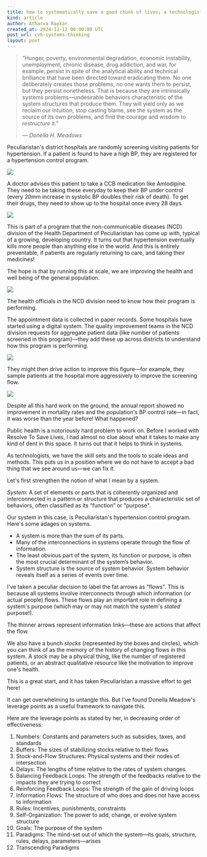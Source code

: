 ```yaml
---
title: how to systematically save a good chunk of lives; a technologist's guide
kind: article
author: Atharva Raykar
created_at: 2024-12-12 00:00:00 UTC
post_url: cvh-systems-thinking
layout: post
---
```

> “Hunger, poverty, environmental degradation, economic instability, unemployment, chronic disease, drug addiction, and war, for example, persist in spite of the analytical ability and technical brilliance that have been directed toward eradicating them. No one deliberately creates those problems, no one wants them to persist, but they persist nonetheless. That is because they are intrinsically systems problems—undesirable behaviors characteristic of the system structures that produce them. They will yield only as we reclaim our intuition, stop casting blame, see the system as the source of its own problems, and find the courage and wisdom to *restructure* it.”
>
> <span style="margin-left: auto">— *Donella H. Meadows*</span>

Peculiaristan's district hospitals are randomly screening visiting patients for hypertension. If a patient is found to have a high BP, they are registered for a hypertension control program.

![](/images/blog/screening.png)

A doctor advises this patient to take a CCB medication like Amlodipine. They need to be taking these everyday to keep their BP under control (every 20mm increase in systolic BP doubles their risk of death). To get their drugs, they need to show up to the hospital once every 28 days.

![](/images/blog/screening_and_appointment.png)

This is part of a program that the non-communicable diseases (NCD) division of the Health Department of Peculiaristan has come up with, typical of a growing, developing country. It turns out that hypertension eventually kills more people than anything else in the world. And this is entirely preventable, if patients are regularly returning to care, and taking their medicines!

The hope is that by running this at scale, we are improving the health and well being of the general population.

![](/images/blog/health_improvement_flow.png)

The health officials in the NCD division need to know how their program is performing.

The appointment data is collected in paper records. Some hospitals have started using a digital system. The quality improvement teams in the NCD division requests for aggregate patient data (like number of patients screened in this program)—they add these up across districts to understand how this program is performing.

![](/images/blog/qi_introduced.png)

They might then drive action to improve this figure—for example, they sample patients at the hospital more aggressively to improve the screening flow.

![](/images/blog/improve_screening.png)

Despite all this hard work on the ground, the annual report showed no improvement in mortality rates and the population's BP control rate—in fact, it was worse than the year before! What happened?

Public health is a notoriously hard problem to work on. Before I worked with Resolve To Save Lives, I had almost no clue about what it takes to make any kind of dent in this space. It turns out that it helps to think in systems.

As technologists, we have the skill sets and the tools to scale ideas and methods. This puts us in a position where we do not have to accept a bad thing that we see around us—we can fix it.

Let's first strengthen the notion of what I mean by a system.

*System*: A set of elements or parts that is coherently organized and interconnected in a pattern or structure that produces a characteristic set of behaviors, often classified as its “function” or “purpose".

Our system in this case, is Peculiaristan's hypertension control program. Here's some adages on systems.

* A system is more than the sum of its parts.
* Many of the interconnections in systems operate through the flow of information.
* The least obvious part of the system, its function or purpose, is often the most crucial determinant of the system’s behavior.
* System structure is the source of system behavior. System behavior reveals itself as a series of events over time.

I've taken a peculiar decision to label the fat arrows as "flows". This is because all systems involve interconnects through which information (or actual people) flows. These flows play an important role in defining a system's purpose (which may or may not match the system's *stated* purpose!).

The thinner arrows represent information links—these are actions that affect the flow.

We also have a bunch *stocks* (represented by the boxes and circles), which you can think of as the memory of the history of changing flows in this system. A stock may be a physical thing, like the number of registered patients, or an abstract qualitative resource like the motivation to improve one's health.

This is a great start, and it has taken Peculiaristan a massive effort to get here!

It can get overwhelming to untangle this. But I've found Donella Meadow's leverage points as a useful framework to navigate this.

Here are the leverage points as stated by her, in decreasing order of effectiveness:

1. Numbers: Constants and parameters such as subsidies, taxes, and standards
2. Buffers: The sizes of stabilizing stocks relative to their flows
3. Stock-and-Flow Structures: Physical systems and their nodes of intersection
4. Delays: The lengths of time relative to the rates of system changes
5. Balancing Feedback Loops: The strength of the feedbacks relative to the impacts they are trying to correct
6. Reinforcing Feedback Loops: The strength of the gain of driving loops
7. Information Flows: The structure of who does and does not have access to information
8. Rules: Incentives, punishments, constraints
9. Self-Organization: The power to add, change, or evolve system structure 
10. Goals: The purpose of the system
11. Paradigms: The mind-set out of which the system—its goals, structure, rules, delays, parameters—arises
12. Transcending Paradigms
